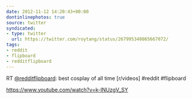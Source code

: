 ```yaml
---
date: 2012-11-12 14:20:43+00:00
dontinlinephotos: true
source: twitter
syndicated:
- type: twitter
  url: https://twitter.com/roytang/status/267995340865667072/
tags:
- reddit
- flipboard
- redditflipboard
---
```


RT [@redditflipboard](https://twitter.com/redditflipboard/): best cosplay of all time [r/videos] #reddit #flipboard

https://www.youtube.com/watch?v=k-INUzgV_SY
